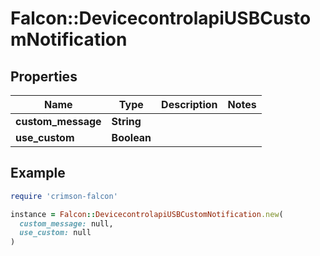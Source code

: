 # Falcon::DevicecontrolapiUSBCustomNotification

## Properties

| Name | Type | Description | Notes |
| ---- | ---- | ----------- | ----- |
| **custom_message** | **String** |  |  |
| **use_custom** | **Boolean** |  |  |

## Example

```ruby
require 'crimson-falcon'

instance = Falcon::DevicecontrolapiUSBCustomNotification.new(
  custom_message: null,
  use_custom: null
)
```

